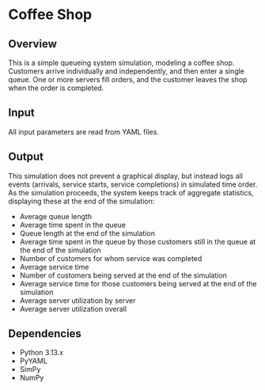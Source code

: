 # Coffee Shop

## Overview

This is a simple queueing system simulation, modeling a coffee shop. Customers arrive individually and independently, and then enter a single queue. One or more servers fill orders, and the customer leaves the shop when the order is completed.

## Input

All input parameters are read from YAML files.

## Output

This simulation does not prevent a graphical display, but instead logs all events (arrivals, service starts, service completions) in simulated time order. As the simulation proceeds, the system keeps track of aggregate statistics, displaying these at the end of the simulation:

- Average queue length
- Average time spent in the queue
- Queue length at the end of the simulation
- Average time spent in the queue by those customers still in the queue at the end of the simulation
- Number of customers for whom service was completed
- Average service time
- Number of customers being served at the end of the simulation
- Average service time for those customers being served at the end of the simulation
- Average server utilization by server
- Average server utilization overall

## Dependencies

- Python 3.13.x
- PyYAML
- SimPy
- NumPy
